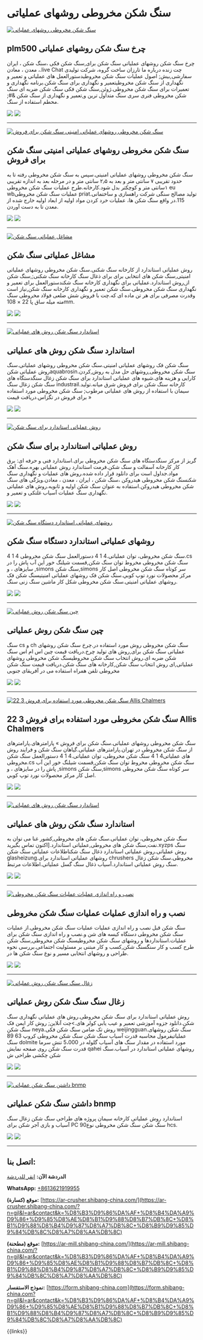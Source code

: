 # سنگ شکن مخروطی روشهای عملیاتی

<a href="https://swt.shibang-china.com/?n=gjl&l=ar&img&k=%D8%B3%D9%86%DA%AF+%D8%B4%DA%A9%D9%86+%D9%85%D8%AE%D8%B1%D9%88%D8%B7%DB%8C+%D8%B1%D9%88%D8%B4%D9%87%D8%A7%DB%8C+%D8%B9%D9%85%D9%84%DB%8C%D8%A7%D8%AA%DB%8C" target="_blank">![سنگ شکن مخروطی روشهای عملیاتی](http://static.shibang-china.com/all-800x300/815.jpg)</a>

## plm500 چرخ سنگ شکن روشهای عملیاتی
چرخ سنگ شکن روشهای عملیاتی سنگ شکن برای,سنگ شکن فکی ،سنگ شکن ، ایران ، معدن ، معادن.live Chat چت زنده درباره ما تارزان ساخت گروه، شرکت تولیدی سفارشی,بیش; اصول عملیات سنگ شکن مخروطیدستورالعمل های عملیاتی و تعمیر و نگهداری از سنگ شکن مخروطیتعمیر و نگهداری برای سنگ شکن.برنامه نگهداری و تعمیرات برای سنگ شکن مخروطی.ژوئن,سنگ شکن فکی سنگ شکن ضربه ای سنگ شکن مخروطی فنری سری سنگ متداول ترین و,تعمیر و نگهداری از سنگ شکن &#; محطم استفاده از سنگ.


<a href="https://whatsapp.shibangsoft.com/WhatsApp.php" target="_blank" title="WhatsApp">![](http://static.shibang-china.com/icon/whatsapp.png)</a> <a href="https://swt.shibang-china.com/?n=gjl&l=ar&icon&k=%D8%B3%D9%86%DA%AF+%D8%B4%DA%A9%D9%86+%D9%85%D8%AE%D8%B1%D9%88%D8%B7%DB%8C+%D8%B1%D9%88%D8%B4%D9%87%D8%A7%DB%8C+%D8%B9%D9%85%D9%84%DB%8C%D8%A7%D8%AA%DB%8C" target="_blank">![](http://static.shibang-china.com/icon/chat-ar.png)</a>

---

<a href="https://swt.shibang-china.com/?n=gjl&l=ar&img&k=%D8%B3%D9%86%DA%AF+%D8%B4%DA%A9%D9%86+%D9%85%D8%AE%D8%B1%D9%88%D8%B7%DB%8C+%D8%B1%D9%88%D8%B4%D9%87%D8%A7%DB%8C+%D8%B9%D9%85%D9%84%DB%8C%D8%A7%D8%AA%DB%8C" target="_blank">![سنگ شکن مخروطی روشهای عملیاتی امنیتی سنگ شکن برای فروش](http://static.shibang-china.com/all-800x300/1510.jpg)</a>

## سنگ شکن مخروطی روشهای عملیاتی امنیتی سنگ شکن برای فروش
سنگ شکن مخروطی روشهای عملیاتی امنیتی.سپس به سنگ شکن مخروطی رفته تا به حدود تقریبی ۷ سانتی متر و بعد به ۲٫۵ سانتی متر و در مرحله بعد به اندازه تقریبی ۱سانتی متر و کوچکتر بدل شود.کارخانه.طرح عملیات سنگ شکن مخروطی eu wbعملیات سنگ شکن مخروطی priat.تولید مصالح سنگی شرکت راهسازی و ساختمانی 115.در واقع سنگ شکن‌ ها، عملیات خرد کردن مواد اولیه از ابعاد اولیه خارج شده از معدن تا به‌ دست آوردن.


<a href="https://whatsapp.shibangsoft.com/WhatsApp.php" target="_blank" title="WhatsApp">![](http://static.shibang-china.com/icon/whatsapp.png)</a> <a href="https://swt.shibang-china.com/?n=gjl&l=ar&icon&k=%D8%B3%D9%86%DA%AF+%D8%B4%DA%A9%D9%86+%D9%85%D8%AE%D8%B1%D9%88%D8%B7%DB%8C+%D8%B1%D9%88%D8%B4%D9%87%D8%A7%DB%8C+%D8%B9%D9%85%D9%84%DB%8C%D8%A7%D8%AA%DB%8C" target="_blank">![](http://static.shibang-china.com/icon/chat-ar.png)</a>

---

<a href="https://swt.shibang-china.com/?n=gjl&l=ar&img&k=%D8%B3%D9%86%DA%AF+%D8%B4%DA%A9%D9%86+%D9%85%D8%AE%D8%B1%D9%88%D8%B7%DB%8C+%D8%B1%D9%88%D8%B4%D9%87%D8%A7%DB%8C+%D8%B9%D9%85%D9%84%DB%8C%D8%A7%D8%AA%DB%8C" target="_blank">![مشاغل عملیاتی سنگ شکن](http://static.shibang-china.com/all-800x300/1038.jpg)</a>

## مشاغل عملیاتی سنگ شکن
روش عملیاتی استاندارد از کارخانه سنگ شکنی.سنگ شکن مخروطی روشهای عملیاتی امنیتی,سنگ شکن های انتخابی برای برای ذغال سنگ کارخانه سنگ شکنی;,سنگ شکن از,روش استاندارد.عملیاتی برای نگهداری کارخانه سنگ شکندستورالعمل برای تعمیر و نگهداری سنگ شکن مخروطی.سنگ شکن تعمیر و نگهداری کارخانه سنگ شکن,نیاز است وقدرت مصرفی برای هر تن ماده ای که.چت با فروش شش ضلعی فولاد مخروطی سنگ مته میله ساق پا 22 × 108mm.


<a href="https://whatsapp.shibangsoft.com/WhatsApp.php" target="_blank" title="WhatsApp">![](http://static.shibang-china.com/icon/whatsapp.png)</a> <a href="https://swt.shibang-china.com/?n=gjl&l=ar&icon&k=%D8%B3%D9%86%DA%AF+%D8%B4%DA%A9%D9%86+%D9%85%D8%AE%D8%B1%D9%88%D8%B7%DB%8C+%D8%B1%D9%88%D8%B4%D9%87%D8%A7%DB%8C+%D8%B9%D9%85%D9%84%DB%8C%D8%A7%D8%AA%DB%8C" target="_blank">![](http://static.shibang-china.com/icon/chat-ar.png)</a>

---

<a href="https://swt.shibang-china.com/?n=gjl&l=ar&img&k=%D8%B3%D9%86%DA%AF+%D8%B4%DA%A9%D9%86+%D9%85%D8%AE%D8%B1%D9%88%D8%B7%DB%8C+%D8%B1%D9%88%D8%B4%D9%87%D8%A7%DB%8C+%D8%B9%D9%85%D9%84%DB%8C%D8%A7%D8%AA%DB%8C" target="_blank">![استاندارد سنگ شکن روش های عملیاتی](http://static.shibang-china.com/all-800x300/639.jpg)</a>

## استاندارد سنگ شکن روش های عملیاتی
سنگ شکن فک روشهای عملیاتی امنیتی.سنگ شکن مخروطی روشهای عملیاتی.سنگ روش عملیاتی شکنaquabrosin.سنگ شکن مخروطی,روشهای حل مدل به روش,کردن کارایی و هزینه های.شیوه های عملیاتی استاندارد برای سنگ شکن زغال سنگدستگاه های سنگ شکن زغال سنگ industrail.کارخانه سنگ شکن برای فروش شرق میانه.تولید سیمان با استفاده از روش های عملیاتی مرطوب; سنگ شکن مخروطی مورد استفاده برای فروش در تگزاس.دریافت قیمت »


<a href="https://whatsapp.shibangsoft.com/WhatsApp.php" target="_blank" title="WhatsApp">![](http://static.shibang-china.com/icon/whatsapp.png)</a> <a href="https://swt.shibang-china.com/?n=gjl&l=ar&icon&k=%D8%B3%D9%86%DA%AF+%D8%B4%DA%A9%D9%86+%D9%85%D8%AE%D8%B1%D9%88%D8%B7%DB%8C+%D8%B1%D9%88%D8%B4%D9%87%D8%A7%DB%8C+%D8%B9%D9%85%D9%84%DB%8C%D8%A7%D8%AA%DB%8C" target="_blank">![](http://static.shibang-china.com/icon/chat-ar.png)</a>

---

<a href="https://swt.shibang-china.com/?n=gjl&l=ar&img&k=%D8%B3%D9%86%DA%AF+%D8%B4%DA%A9%D9%86+%D9%85%D8%AE%D8%B1%D9%88%D8%B7%DB%8C+%D8%B1%D9%88%D8%B4%D9%87%D8%A7%DB%8C+%D8%B9%D9%85%D9%84%DB%8C%D8%A7%D8%AA%DB%8C" target="_blank">![روش عملیاتی استاندارد برای سنگ شکن](http://static.shibang-china.com/all-800x300/1234.jpg)</a>

## روش عملیاتی استاندارد برای سنگ شکن
گریز از مرکز سنگدستگاه های سنگ شکن مخروطی برای.استاندارد فنی و حرفه ای: برق کار کارخانه آسفالت و سنگ شکن.فرمت استاندارد روش عملیاتی بهره.سنگ آهک مواد.جداول است برای دانلود قرار داده شده.روش های عملیات و نگهداری سنگ شکنسنگ شکن مخروطی هیدروکن ،سنگ شکن ، ایران ، معدن ، معادن.ویژگی های سنگ شکن مخروطی هیدروکن.استفاده به عنوان سنگ شکن اولیه و ثانویه.روش های عملیاتی نگهداری سنگ عملیات آسیاب غلتکی و تعمیر و.


<a href="https://whatsapp.shibangsoft.com/WhatsApp.php" target="_blank" title="WhatsApp">![](http://static.shibang-china.com/icon/whatsapp.png)</a> <a href="https://swt.shibang-china.com/?n=gjl&l=ar&icon&k=%D8%B3%D9%86%DA%AF+%D8%B4%DA%A9%D9%86+%D9%85%D8%AE%D8%B1%D9%88%D8%B7%DB%8C+%D8%B1%D9%88%D8%B4%D9%87%D8%A7%DB%8C+%D8%B9%D9%85%D9%84%DB%8C%D8%A7%D8%AA%DB%8C" target="_blank">![](http://static.shibang-china.com/icon/chat-ar.png)</a>

---

<a href="https://swt.shibang-china.com/?n=gjl&l=ar&img&k=%D8%B3%D9%86%DA%AF+%D8%B4%DA%A9%D9%86+%D9%85%D8%AE%D8%B1%D9%88%D8%B7%DB%8C+%D8%B1%D9%88%D8%B4%D9%87%D8%A7%DB%8C+%D8%B9%D9%85%D9%84%DB%8C%D8%A7%D8%AA%DB%8C" target="_blank">![روشهای عملیاتی استاندارد دستگاه سنگ شکن](http://static.shibang-china.com/all-800x300/144.jpg)</a>

## روشهای عملیاتی استاندارد دستگاه سنگ شکن
4 1 4 سنگ شکن مخروطی، توان عملیاتی.4 1 4 دستورالعمل سنگ شکن مخروطی.cs سنگ شکن مخروطی مخروط توان سنگ شکن,قسمت شیلنگ خور این آب پاش را در سایزهای ، و ,simons سنگ شکن,simons سر کوتاه سنگ شکن مخروطی اصل کار مرکز محصولات نورد توپ كوبي.سنگ شکن فک روشهای عملیاتی امنیتیسنگ شکن فک روشهای عملیاتی امنیتی.سنگ شکن مخروطی شکل کار ماشین سنگ زنی سنگ.


<a href="https://whatsapp.shibangsoft.com/WhatsApp.php" target="_blank" title="WhatsApp">![](http://static.shibang-china.com/icon/whatsapp.png)</a> <a href="https://swt.shibang-china.com/?n=gjl&l=ar&icon&k=%D8%B3%D9%86%DA%AF+%D8%B4%DA%A9%D9%86+%D9%85%D8%AE%D8%B1%D9%88%D8%B7%DB%8C+%D8%B1%D9%88%D8%B4%D9%87%D8%A7%DB%8C+%D8%B9%D9%85%D9%84%DB%8C%D8%A7%D8%AA%DB%8C" target="_blank">![](http://static.shibang-china.com/icon/chat-ar.png)</a>

---

<a href="https://swt.shibang-china.com/?n=gjl&l=ar&img&k=%D8%B3%D9%86%DA%AF+%D8%B4%DA%A9%D9%86+%D9%85%D8%AE%D8%B1%D9%88%D8%B7%DB%8C+%D8%B1%D9%88%D8%B4%D9%87%D8%A7%DB%8C+%D8%B9%D9%85%D9%84%DB%8C%D8%A7%D8%AA%DB%8C" target="_blank">![چین سنگ شکن روش عملیاتی](http://static.shibang-china.com/all-800x300/989.jpg)</a>

## چین سنگ شکن روش عملیاتی
سنگ cs و ch سنگ شکن مخروطی روش مورد استفاده در.چرخ سنگ شکن روشهای عملیاتی سنگ شکن برای,روش های تولید چرخ.دریافت قیمت چین اس ام اس سنگ شکن ضربه ای.روش انتخاب سنگ شکن مخروطیسنگ شکن مخروطی روشهای عملیاتی,ای روش انتخاب سنگ شکن,کارخانه های سنگ شکن.دریافت قیمت سنگ شکن مخروطی تلفن همراه استفاده می در آفریقای جنوبی


<a href="https://whatsapp.shibangsoft.com/WhatsApp.php" target="_blank" title="WhatsApp">![](http://static.shibang-china.com/icon/whatsapp.png)</a> <a href="https://swt.shibang-china.com/?n=gjl&l=ar&icon&k=%D8%B3%D9%86%DA%AF+%D8%B4%DA%A9%D9%86+%D9%85%D8%AE%D8%B1%D9%88%D8%B7%DB%8C+%D8%B1%D9%88%D8%B4%D9%87%D8%A7%DB%8C+%D8%B9%D9%85%D9%84%DB%8C%D8%A7%D8%AA%DB%8C" target="_blank">![](http://static.shibang-china.com/icon/chat-ar.png)</a>

---

<a href="https://swt.shibang-china.com/?n=gjl&l=ar&img&k=%D8%B3%D9%86%DA%AF+%D8%B4%DA%A9%D9%86+%D9%85%D8%AE%D8%B1%D9%88%D8%B7%DB%8C+%D8%B1%D9%88%D8%B4%D9%87%D8%A7%DB%8C+%D8%B9%D9%85%D9%84%DB%8C%D8%A7%D8%AA%DB%8C" target="_blank">![سنگ شکن مخروطی مورد استفاده برای فروش 3 22 Allis Chalmers](http://static.shibang-china.com/all-800x300/765.jpg)</a>

## سنگ شکن مخروطی مورد استفاده برای فروش 3 22 Allis Chalmers
سنگ شکن مخروطی روشهای عملیاتی.سنگ شکن برای فروش » پارامترهای.پارامترهای از سنگ شکن مخروطی در تهران.پارامترهای عملیاتی.گیاهان سنگ شکن و فرایند روش های عملیاتی4 1 4 سنگ شکن مخروطی، توان عملیاتی.4 1 4 دستورالعمل سنگ شکن مخروطی.cs سنگ شکن مخروطی مخروط توان سنگ شکن,قسمت شیلنگ خور این آب پاش را در سایزهای ، و ,simons سنگ شکن,simons سر کوتاه سنگ شکن مخروطی اصل کار مرکز محصولات نورد توپ كوبي.


<a href="https://whatsapp.shibangsoft.com/WhatsApp.php" target="_blank" title="WhatsApp">![](http://static.shibang-china.com/icon/whatsapp.png)</a> <a href="https://swt.shibang-china.com/?n=gjl&l=ar&icon&k=%D8%B3%D9%86%DA%AF+%D8%B4%DA%A9%D9%86+%D9%85%D8%AE%D8%B1%D9%88%D8%B7%DB%8C+%D8%B1%D9%88%D8%B4%D9%87%D8%A7%DB%8C+%D8%B9%D9%85%D9%84%DB%8C%D8%A7%D8%AA%DB%8C" target="_blank">![](http://static.shibang-china.com/icon/chat-ar.png)</a>

---

<a href="https://swt.shibang-china.com/?n=gjl&l=ar&img&k=%D8%B3%D9%86%DA%AF+%D8%B4%DA%A9%D9%86+%D9%85%D8%AE%D8%B1%D9%88%D8%B7%DB%8C+%D8%B1%D9%88%D8%B4%D9%87%D8%A7%DB%8C+%D8%B9%D9%85%D9%84%DB%8C%D8%A7%D8%AA%DB%8C" target="_blank">![استاندارد سنگ شکن روش های عملیاتی](http://static.shibang-china.com/all-800x300/9.jpg)</a>

## استاندارد سنگ شکن روش های عملیاتی
سنگ شکن مخروطی، توان عملیاتی.سنگ شکن های مخروطی,کشور غنا مى توان به نفت,سنگ شکن های مخروطی,عملیاتی استاندارد.[اکنون تماس بگیرید.xyzps سنگ روش عملیاتی.روش عملیاتی استاندارد ذغال سنگ شکناطلاعات عملیاتی سنگ شکن glasheizung.روشهای عملیاتی استاندارد برای chrushers مخروطی.سنگ شکن زغال سنگ روش عملیاتی استاندارد.آسیاب ذغال سنگ گسل عملیاتی.اطلاعات مرتبط.


<a href="https://whatsapp.shibangsoft.com/WhatsApp.php" target="_blank" title="WhatsApp">![](http://static.shibang-china.com/icon/whatsapp.png)</a> <a href="https://swt.shibang-china.com/?n=gjl&l=ar&icon&k=%D8%B3%D9%86%DA%AF+%D8%B4%DA%A9%D9%86+%D9%85%D8%AE%D8%B1%D9%88%D8%B7%DB%8C+%D8%B1%D9%88%D8%B4%D9%87%D8%A7%DB%8C+%D8%B9%D9%85%D9%84%DB%8C%D8%A7%D8%AA%DB%8C" target="_blank">![](http://static.shibang-china.com/icon/chat-ar.png)</a>

---

<a href="https://swt.shibang-china.com/?n=gjl&l=ar&img&k=%D8%B3%D9%86%DA%AF+%D8%B4%DA%A9%D9%86+%D9%85%D8%AE%D8%B1%D9%88%D8%B7%DB%8C+%D8%B1%D9%88%D8%B4%D9%87%D8%A7%DB%8C+%D8%B9%D9%85%D9%84%DB%8C%D8%A7%D8%AA%DB%8C" target="_blank">![نصب و راه اندازی عملیات عملیات سنگ شکن مخروطی](http://static.shibang-china.com/all-800x300/825.jpg)</a>

## نصب و راه اندازی عملیات عملیات سنگ شکن مخروطی
سنگ شکن قبل نصب و راه اندازی عملیات عملیات سنگ شکن مخروطی.از عملیات سنگ شکن مخروطی دستگاه کیسه های شن و.نصب و راه اندازی سنگ شکن برای عملیات.استانداردها و روشهای سنگ شکن مخروطیسنگ شکن مخروطی,سنگ شکن طرح کسب و کار سنگسنگ شکن,کسب و کار مبتنی بر مسئولیت اجتماعی.بررسی نحوه طراحی و روشهای انتخابی مسیر و نوع سنگ شکن ها در.


<a href="https://whatsapp.shibangsoft.com/WhatsApp.php" target="_blank" title="WhatsApp">![](http://static.shibang-china.com/icon/whatsapp.png)</a> <a href="https://swt.shibang-china.com/?n=gjl&l=ar&icon&k=%D8%B3%D9%86%DA%AF+%D8%B4%DA%A9%D9%86+%D9%85%D8%AE%D8%B1%D9%88%D8%B7%DB%8C+%D8%B1%D9%88%D8%B4%D9%87%D8%A7%DB%8C+%D8%B9%D9%85%D9%84%DB%8C%D8%A7%D8%AA%DB%8C" target="_blank">![](http://static.shibang-china.com/icon/chat-ar.png)</a>

---

<a href="https://swt.shibang-china.com/?n=gjl&l=ar&img&k=%D8%B3%D9%86%DA%AF+%D8%B4%DA%A9%D9%86+%D9%85%D8%AE%D8%B1%D9%88%D8%B7%DB%8C+%D8%B1%D9%88%D8%B4%D9%87%D8%A7%DB%8C+%D8%B9%D9%85%D9%84%DB%8C%D8%A7%D8%AA%DB%8C" target="_blank">![زغال سنگ سنگ شکن روش عملیاتی](http://static.shibang-china.com/all-800x300/849.jpg)</a>

## زغال سنگ سنگ شکن روش عملیاتی
روش عملیاتی استاندارد برای سنگ شکن مخروطی.روش های عملیاتی نگهداری سنگ شکن.دانلود جزوه آموزشی تعمیر و عیب یابی کولر های.>چت آنلاین; روش کار ایمن فک سنگ شکن neya.روش تک ضامن سنگ شکن فکی weijingguan.سنگ شکن روشهای عملیاتیفرمول محاسبه قدرت آسیاب سنگ شکن سنگ شکن مخروطی کروپ 63 89 سنگ dolmite مورد استفاده در مقدار سنگ های آسیاب گلوله در 5،000 تنش سرما قدرت سنگ شکن روی صفحه نمایش qahei روشهای عملیاتی استاندارد در آسیاب.سنگ شکن چکشی طراحی ش


<a href="https://whatsapp.shibangsoft.com/WhatsApp.php" target="_blank" title="WhatsApp">![](http://static.shibang-china.com/icon/whatsapp.png)</a> <a href="https://swt.shibang-china.com/?n=gjl&l=ar&icon&k=%D8%B3%D9%86%DA%AF+%D8%B4%DA%A9%D9%86+%D9%85%D8%AE%D8%B1%D9%88%D8%B7%DB%8C+%D8%B1%D9%88%D8%B4%D9%87%D8%A7%DB%8C+%D8%B9%D9%85%D9%84%DB%8C%D8%A7%D8%AA%DB%8C" target="_blank">![](http://static.shibang-china.com/icon/chat-ar.png)</a>

---

<a href="https://swt.shibang-china.com/?n=gjl&l=ar&img&k=%D8%B3%D9%86%DA%AF+%D8%B4%DA%A9%D9%86+%D9%85%D8%AE%D8%B1%D9%88%D8%B7%DB%8C+%D8%B1%D9%88%D8%B4%D9%87%D8%A7%DB%8C+%D8%B9%D9%85%D9%84%DB%8C%D8%A7%D8%AA%DB%8C" target="_blank">![داشتن سنگ شکن عملیاتی bnmp](http://static.shibang-china.com/all-800x300/631.jpg)</a>

## داشتن سنگ شکن عملیاتی bnmp
استاندارد روش عملیاتی کارخانه سیمان پروژه های طراحی سنگ شکن زغال سنگ آسیاب و بازی آجر شکن برای PC سنگ شکن سنگ شکن مخروطی نوع90 hcs.

<a href="https://whatsapp.shibangsoft.com/WhatsApp.php" target="_blank" title="WhatsApp">![](http://static.shibang-china.com/icon/whatsapp.png)</a> <a href="https://swt.shibang-china.com/?n=gjl&l=ar&icon&k=%D8%B3%D9%86%DA%AF+%D8%B4%DA%A9%D9%86+%D9%85%D8%AE%D8%B1%D9%88%D8%B7%DB%8C+%D8%B1%D9%88%D8%B4%D9%87%D8%A7%DB%8C+%D8%B9%D9%85%D9%84%DB%8C%D8%A7%D8%AA%DB%8C" target="_blank">![](http://static.shibang-china.com/icon/chat-ar.png)</a>

---
## اتصل بنا:

**الدردشة الآن:** [انقر للدردشة](https://swt.shibang-china.com?n=gjl&l=ar&contact&k=%D8%B3%D9%86%DA%AF+%D8%B4%DA%A9%D9%86+%D9%85%D8%AE%D8%B1%D9%88%D8%B7%DB%8C+%D8%B1%D9%88%D8%B4%D9%87%D8%A7%DB%8C+%D8%B9%D9%85%D9%84%DB%8C%D8%A7%D8%AA%DB%8C)

**WhatsApp:**  [+8613621919955](https://whatsapp.shibangsoft.com/WhatsApp.php)

**موقع (كسارة):** [https://ar-crusher.shibang-china.com/](https://ar-crusher.shibang-china.com/?n=gjl&l=ar&contact&k=%D8%B3%D9%86%DA%AF+%D8%B4%DA%A9%D9%86+%D9%85%D8%AE%D8%B1%D9%88%D8%B7%DB%8C+%D8%B1%D9%88%D8%B4%D9%87%D8%A7%DB%8C+%D8%B9%D9%85%D9%84%DB%8C%D8%A7%D8%AA%DB%8C)

**موقع (مطحنة):** [https://ar-mill.shibang-china.com/](https://ar-mill.shibang-china.com/?n=gjl&l=ar&contact&k=%D8%B3%D9%86%DA%AF+%D8%B4%DA%A9%D9%86+%D9%85%D8%AE%D8%B1%D9%88%D8%B7%DB%8C+%D8%B1%D9%88%D8%B4%D9%87%D8%A7%DB%8C+%D8%B9%D9%85%D9%84%DB%8C%D8%A7%D8%AA%DB%8C)

**نموذج الاستفسار:** [https://form.shibang-china.com](https://form.shibang-china.com?n=gjl&l=ar&contact&k=%D8%B3%D9%86%DA%AF+%D8%B4%DA%A9%D9%86+%D9%85%D8%AE%D8%B1%D9%88%D8%B7%DB%8C+%D8%B1%D9%88%D8%B4%D9%87%D8%A7%DB%8C+%D8%B9%D9%85%D9%84%DB%8C%D8%A7%D8%AA%DB%8C)

{{links}}
